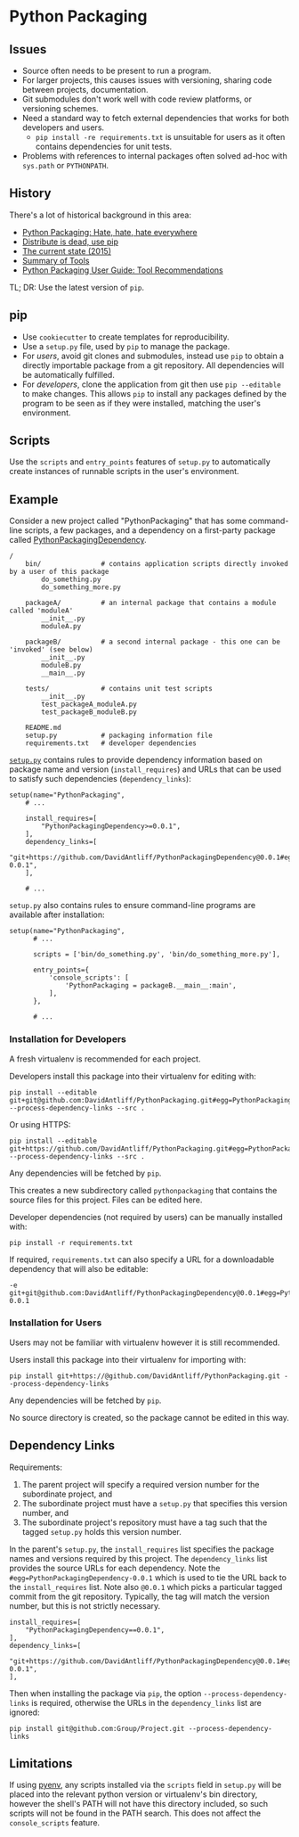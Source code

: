 # Python Packaging

## Issues

 * Source often needs to be present to run a program.
 * For larger projects, this causes issues with versioning, sharing code between projects, documentation.
 * Git submodules don't work well with code review platforms, or versioning schemes.
 * Need a standard way to fetch external dependencies that works for both developers and users.
   * `pip install -re requirements.txt` is unsuitable for users as it often contains dependencies for unit tests.
 * Problems with references to internal packages often solved ad-hoc with `sys.path` or `PYTHONPATH`.

## History

There's a lot of historical background in this area:

 * [Python Packaging: Hate, hate, hate everywhere](http://lucumr.pocoo.org/2012/6/22/hate-hate-hate-everywhere/)
 * [Distribute is dead, use pip](http://stackoverflow.com/a/8550546)
 * [The current state (2015)](http://stackoverflow.com/a/30408520)
 * [Summary of Tools](http://stackoverflow.com/a/14753678)
 * [Python Packaging User Guide: Tool Recommendations](https://packaging.python.org/current/)

TL; DR: Use the latest version of `pip`.

## pip

 * Use `cookiecutter` to create templates for reproducibility.
 * Use a `setup.py` file, used by `pip` to manage the package.
 * For _users_, avoid git clones and submodules, instead use `pip` to obtain a directly importable package from a git repository. All dependencies will be automatically fulfilled.
 * For _developers_, clone the application from git then use `pip --editable` to make changes. This allows `pip` to install any packages defined by the program to be seen as if they were installed, matching the user's environment.

## Scripts

Use the `scripts` and `entry_points` features of `setup.py` to automatically create instances of runnable scripts
in the user's environment.

## Example

Consider a new project called "PythonPackaging" that has some command-line scripts, a few packages, and a dependency on a first-party package called [PythonPackagingDependency](https://github.com/DavidAntliff/PythonPackagingDependency).

    /
        bin/               # contains application scripts directly invoked by a user of this package
            do_something.py
            do_something_more.py

        packageA/          # an internal package that contains a module called 'moduleA'
            __init__.py
            moduleA.py

        packageB/          # a second internal package - this one can be 'invoked' (see below)
            __init__.py
            moduleB.py
            __main__.py

        tests/             # contains unit test scripts
            __init__.py
            test_packageA_moduleA.py
            test_packageB_moduleB.py

        README.md
        setup.py           # packaging information file
        requirements.txt   # developer dependencies

[`setup.py`](https://github.com/DavidAntliff/PythonPackaging/blob/master/setup.py) contains rules to provide dependency 
information based on package name and version (`install_requires`) and URLs that can be used to satisfy such dependencies
 (`dependency_links`):

    setup(name="PythonPackaging",
        # ...

        install_requires=[
            "PythonPackagingDependency>=0.0.1",
        ],
        dependency_links=[
            "git+https://github.com/DavidAntliff/PythonPackagingDependency@0.0.1#egg=PythonPackagingDependency-0.0.1",
        ],

        # ...

`setup.py` also contains rules to ensure command-line programs are available after installation:

    setup(name="PythonPackaging",
          # ...

          scripts = ['bin/do_something.py', 'bin/do_something_more.py'],

          entry_points={
              'console_scripts': [
                  'PythonPackaging = packageB.__main__:main',
              ],
          },

          # ...

### Installation for Developers

A fresh virtualenv is recommended for each project.

Developers install this package into their virtualenv for editing with:

    pip install --editable git+git@github.com:DavidAntliff/PythonPackaging.git#egg=PythonPackaging --process-dependency-links --src .

Or using HTTPS:

    pip install --editable git+https://github.com/DavidAntliff/PythonPackaging.git#egg=PythonPackaging  --process-dependency-links --src .

Any dependencies will be fetched by `pip`.

This creates a new subdirectory called `pythonpackaging` that contains the source files for this project. Files can be edited here.

Developer dependencies (not required by users) can be manually installed with:

    pip install -r requirements.txt

If required, `requirements.txt` can also specify a URL for a downloadable dependency that will also be editable:

    -e git+git@github.com:DavidAntliff/PythonPackagingDependency@0.0.1#egg=PythonPackagingDependency-0.0.1

### Installation for Users

Users may not be familiar with virtualenv however it is still recommended.

Users install this package into their virtualenv for importing with:

    pip install git+https://@github.com/DavidAntliff/PythonPackaging.git --process-dependency-links

Any dependencies will be fetched by `pip`.

No source directory is created, so the package cannot be edited in this way.

## Dependency Links

Requirements:

1. The parent project will specify a required version number for the subordinate project, and
1. The subordinate project must have a `setup.py` that specifies this version number, and
1. The subordinate project's repository must have a tag such that the tagged `setup.py` holds this version number.

In the parent's `setup.py`, the `install_requires` list specifies the package names and versions required by this project.
The `dependency_links` list provides the source URLs for each dependency.
Note the `#egg=PythonPackagingDependency-0.0.1` which is used to tie the URL back to the `install_requires` list.
Note also `@0.0.1` which picks a particular tagged commit from the git repository.
Typically, the tag will match the version number, but this is not strictly necessary.

    install_requires=[
        "PythonPackagingDependency==0.0.1",
    ],
    dependency_links=[
        "git+https://github.com/DavidAntliff/PythonPackagingDependency@0.0.1#egg=PythonPackagingDependency-0.0.1",
    ],

Then when installing the package via `pip`, the option `--process-dependency-links` is required, otherwise the URLs in the `dependency_links` list are ignored:

    pip install git@github.com:Group/Project.git --process-dependency-links

## Limitations

If using [pyenv](https://github.com/pyenv/pyenv), any scripts installed via the `scripts` field in `setup.py` will be placed
into the relevant python version or virtualenv's bin directory, however the shell's PATH will not have this directory included,
so such scripts will not be found in the PATH search. This does not affect the `console_scripts` feature.

